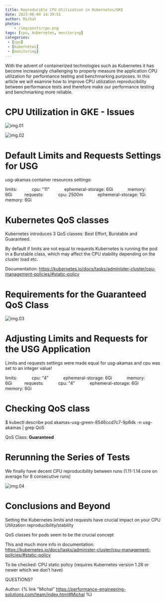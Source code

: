 ```yaml
---
title: Reproducible CPU Utilization in Kubernetes/GKE
date: 2023-06-09 14:39:51
author: Michał
photos: 
	- /img/posts/cpu.png
tags: [cpu, kubernetes, monitoring]
categories:
 - [cpu]
 - [kubernetes]
 - [monitoring]
---
```


With the advent of containerized technologies such as Kubernetes it has become increasingly challenging to properly measure the application CPU utilization for performance testing and benchmarking purposes. In this article we will examine how to improve CPU utilization reproducibility between performance tests and therefore make our performance testing and benchmarking more reliable.

<!--more-->

# CPU Utilization in GKE - Issues

![img.01](reproducibility0.png)

![img.02](reproducibility1.png)

# Default Limits and Requests Settings for USG

usg\-akamas container resources settings:

limits:            cpu: "11"            ephemeral\-storage: 6Gi            memory: 6Gi          requests:            cpu: 2500m            ephemeral\-storage: 1Gi            memory: 6Gi

# Kubernetes QoS classes

Kubernetes introduces 3 QoS classes: Best Effort\, Burstable and Guaranteed\.

By default if limits are not equal to requests Kubernetes is running the pod in a Burstable class\, which may affect the CPU stability depending on the cluster load etc\.

Documentation: [https://kubernetes\.io/docs/tasks/administer\-cluster/cpu\-management\-policies/\#static\-policy](https://kubernetes.io/docs/tasks/administer-cluster/cpu-management-policies/#static-policy)

# Requirements for the Guaranteed QoS Class

![img.03](reproducibility3.png)

# Adjusting Limits and Requests for the USG Application

Limits and requests settings were made equal for usg\-akamas and cpu was set to an integer value\!

limits:            cpu: "4"            ephemeral\-storage: 6Gi            memory: 6Gi          requests:            cpu: "4"            ephemeral\-storage: 6Gi            memory: 6Gi

# Checking QoS class

$ kubectl describe pod akamas\-usg\-green\-8546ccd7c7\-9p6dk \-n usg\-akamas | grep QoS

QoS Class:                    __Guaranteed__

# Rerunning the Series of Tests

We finally have decent CPU reproducibility between runs \(1\.11\-1\.14 core on average for 8 consecutive runs\)

![img.04](reproducibility2.png)

# Conclusions and Beyond

Setting the Kubernetes limits and requests have crucial impact on your CPU Utilization reproducibility/stability

QoS classes for pods seem to be the crucial concept

This and much more info in documentation: [https://kubernetes\.io/docs/tasks/administer\-cluster/cpu\-management\-policies/\#static\-policy](https://kubernetes.io/docs/tasks/administer-cluster/cpu-management-policies/#static-policy)

To be checked: CPU static policy \(requires Kubernetes version 1\.26 or newer which we don’t have\)

QUESTIONS?

Author: {% link "Michal" https://performance-engineering-solutions.com/team/index.html#Michal %}
